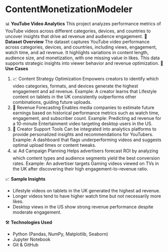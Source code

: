 # ContentMonetizationModeler

📊 **YouTube Video Analytics**
This project analyzes performance metrics of YouTube videos across different categories, devices, and countries to uncover insights that drive ad revenue and audience engagement.
📁 **Dataset Overview**
The dataset captures YouTube video performance across categories, devices, and countries, including views, engagement, watch time, and ad revenue. It highlights variations in content length, audience size, and monetization, with one missing value in likes. This data supports strategic insights into viewer behavior and revenue optimization.
🎯 **Use Cases**
1. 📈 Content Strategy Optimization
Empowers creators to identify which video categories, formats, and devices generate the highest engagement and ad revenue.
Example: A creator learns that Lifestyle content on tablets in the UK consistently outperforms other combinations, guiding future uploads.
2. 💸 Revenue Forecasting
Enables media companies to estimate future earnings based on historical performance metrics such as watch time, engagement, and subscriber count.
Example: Predicting ad revenue for a 10-minute Entertainment video targeting desktop users in the US.
3. 🧰 Creator Support Tools
Can be integrated into analytics platforms to provide personalized insights and recommendations for YouTubers.
Example: A dashboard that flags underperforming videos and suggests optimal upload times or content tweaks.
4. 📊 Ad Campaign Planning
Helps advertisers forecast ROI by analyzing which content types and audience segments yield the best conversion rates.
Example: An advertiser targets Gaming videos viewed on TVs in the UK after discovering their high engagement-to-revenue ratio.

📈 **Sample Insights**
- Lifestyle videos on tablets in the UK generated the highest ad revenue.
- Longer videos tend to have higher watch time but not necessarily more likes.
- Desktop views in the US show strong revenue performance despite moderate engagement.

🛠️ **Technologies Used**
- Python (Pandas, NumPy, Matplotlib, Seaborn)
- Jupyter Notebook
- Git & GitHub
  


